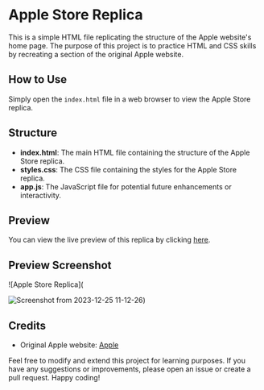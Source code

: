 # Apple Store Replica

This is a simple HTML file replicating the structure of the Apple website's home page. The purpose of this project is to practice HTML and CSS skills by recreating a section of the original Apple website.

## How to Use

Simply open the `index.html` file in a web browser to view the Apple Store replica.

## Structure

- **index.html**: The main HTML file containing the structure of the Apple Store replica.
- **styles.css**: The CSS file containing the styles for the Apple Store replica.
- **app.js**: The JavaScript file for potential future enhancements or interactivity.

## Preview

You can view the live preview of this replica by clicking [here](https://yashwant9999.github.io/FrontendEngineerAssignment/).

## Preview Screenshot

![Apple Store Replica](

![Screenshot from 2023-12-25 11-12-26](https://github.com/yashwant9999/FrontendEngineerAssignment/assets/138280924/b4a33611-11aa-4cab-8cae-6b3fa32d8045))
## Credits

- Original Apple website: [Apple](https://www.apple.com/th-en/shop/browse/home_th_en)


Feel free to modify and extend this project for learning purposes. If you have any suggestions or improvements, please open an issue or create a pull request. Happy coding!
